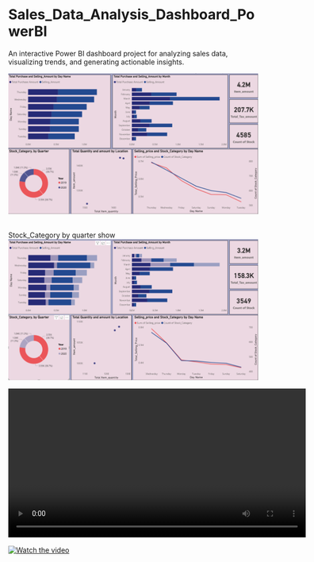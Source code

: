 # Sales_Data_Analysis_Dashboard_PowerBI
An interactive Power BI dashboard project for analyzing sales data, visualizing trends, and generating actionable insights.

<img src="https://github.com/sdhingole111/Sales_Data_Analysis_Dashboard_PowerBI/blob/09b4e0813e6a9a895e123ab28cf4ce6f512a6a38/powerBI%20dashboard.png" alt="Image description" width="800">


<br> Stock_Category by quarter show
<img src="https://github.com/sdhingole111/Sales_Data_Analysis_Dashboard_PowerBI/blob/8ce4ce6d7e2affe18846645701eab558f2e603bd/stock_category%20by%20quarter%20show.png" alt="Image description" width="800">

<video width="600" controls>
  <source src="https://github.com/sdhingole111/Sales_Data_Analysis_Dashboard_PowerBI/blob/74e83ec337fae88fd214bc6ec9c910a58789953c/Recording%202025-08-05%20223204.mp4" type="video/mp4">
  Your browser does not support the video tag.
</video>

[![Watch the video](https://img.youtube.com/vi/znJGWMtk_EE/hqdefault.jpg)](https://www.youtube.com/watch?v=znJGWMtk_EE&t=1s)


